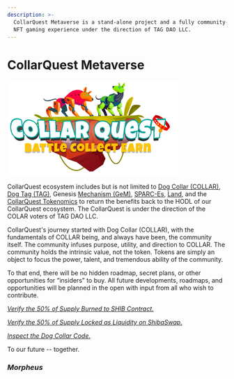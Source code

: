```yaml
---
description: >-
  CollarQuest Metaverse is a stand-alone project and a fully community-organized
  NFT gaming experience under the direction of TAG DAO LLC.
---
```


# CollarQuest Metaverse

![CollarQuest a Metaverse Play2Earn Ecosystem](.gitbook/assets/CollarQuest-SM.png)

CollarQuest ecosystem includes but is not limited to [Dog Collar (COLLAR)](tokenomics/tokenomics/dog-collar-collar.md), [Dog Tag (TAG)](tokenomics/tokenomics/dog-tag.md), Genesis [Mechanism (GeM)](tokenomics/tokenomics/genesis-mechanism-gem.md), [SPARC-Es](tokenomics/tokenomics/collarquest-sparc-e.md), [Land](tokenomics/tokenomics/collarquest-land.md), and the [CollarQuest Tokenomics](collarquest/collarquest/collarquest-tokenomics.md) to return the benefits back to the HODL of our CollarQuest ecosystem.  The CollarQuest is under the direction of the COLAR voters of TAG DAO LLC.

CollarQuest's journey started with Dog Collar (COLLAR), with the fundamentals of COLLAR being, and always have been, the community itself. The community infuses purpose, utility, and direction to COLLAR. The community holds the intrinsic value, not the token. Tokens are simply an object to focus the power, talent, and tremendous ability of the community.‌

To that end, there will be no hidden roadmap, secret plans, or other opportunities for “insiders” to buy. All future developments, roadmaps, and opportunities will be planned in the open with input from all who wish to contribute.&#x20;

_​_[_Verify the 50% of Supply Burned to SHIB Contract._](https://etherscan.io/tx/0x45317c391be5ba2a1226c852b41a2b3d6f3f1a6702b0206d19af80c88dfe1070)_​_‌

_​_[_Verify the 50% of Supply Locked as Liquidity on ShibaSwap._](https://etherscan.io/tx/0xfaab6c07a95885813a24fc31f36cfe68981562896eab972a5ffb0331fa159898)_​_‌

_​_[_Inspect the Dog Collar Code._](https://etherscan.io/address/0x9783b81438c24848f85848f8df31845097341771#code)

To our future -- together.‌

### _**Morpheus**_

